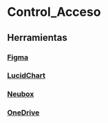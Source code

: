 # Control_Acceso
## Herramientas
### [Figma](https://www.figma.com/)
### [LucidChart](https://lucid.app/)
### [Neubox](https://neubox.com/)
### [OneDrive](https://1drv.ms/u/s!ArGSnoaHuVStj2NE7J29R8kwq6AT?e=wHGyCi)
